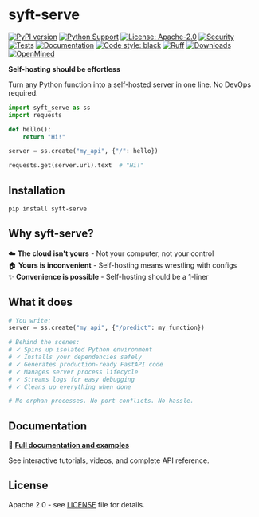 # syft-serve

[![PyPI version](https://badge.fury.io/py/syft-serve.svg)](https://badge.fury.io/py/syft-serve)
[![Python Support](https://img.shields.io/pypi/pyversions/syft-serve.svg)](https://pypi.org/project/syft-serve/)
[![License: Apache-2.0](https://img.shields.io/badge/License-Apache%202.0-blue.svg)](https://opensource.org/licenses/Apache-2.0)
[![Security](https://github.com/OpenMined/syft-serve/actions/workflows/security.yml/badge.svg)](https://github.com/OpenMined/syft-serve/actions/workflows/security.yml)
[![Tests](https://github.com/OpenMined/syft-serve/actions/workflows/tests.yml/badge.svg)](https://github.com/OpenMined/syft-serve/actions/workflows/tests.yml)
[![Documentation](https://img.shields.io/badge/docs-latest-brightgreen.svg)](https://openmined.github.io/syft-serve/)
[![Code style: black](https://img.shields.io/badge/code%20style-black-000000.svg)](https://github.com/psf/black)
[![Ruff](https://img.shields.io/endpoint?url=https://raw.githubusercontent.com/astral-sh/ruff/main/assets/badge/v2.json)](https://github.com/astral-sh/ruff)
[![Downloads](https://static.pepy.tech/badge/syft-serve)](https://pepy.tech/project/syft-serve)
[![OpenMined](https://img.shields.io/badge/OpenMined-5C5C5C?logo=github)](https://github.com/OpenMined)

**Self-hosting should be effortless**

Turn any Python function into a self-hosted server in one line. No DevOps required.

```python
import syft_serve as ss
import requests

def hello():
    return "Hi!"

server = ss.create("my_api", {"/": hello})

requests.get(server.url).text  # "Hi!"
```

## Installation

```bash
pip install syft-serve
```

## Why syft-serve?

☁️ **The cloud isn't yours** - Not your computer, not your control  
🏠 **Yours is inconvenient** - Self-hosting means wrestling with configs  
✨ **Convenience is possible** - Self-hosting should be a 1-liner

## What it does

```python
# You write:
server = ss.create("my_api", {"/predict": my_function})

# Behind the scenes:
# ✓ Spins up isolated Python environment
# ✓ Installs your dependencies safely  
# ✓ Generates production-ready FastAPI code
# ✓ Manages server process lifecycle
# ✓ Streams logs for easy debugging
# ✓ Cleans up everything when done

# No orphan processes. No port conflicts. No hassle.
```

## Documentation

📖 **[Full documentation and examples](https://openmined.github.io/syft-serve/)**

See interactive tutorials, videos, and complete API reference.

## License

Apache 2.0 - see [LICENSE](LICENSE) file for details.